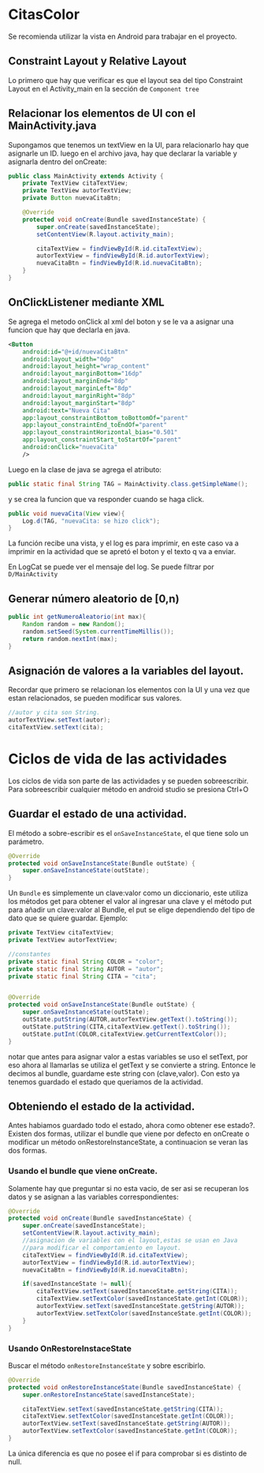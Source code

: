 # CitasColor
Se recomienda utilizar la vista en Android para trabajar en el proyecto.

## Constraint Layout y Relative Layout
Lo primero que hay que verificar es que el layout sea del tipo Constraint Layout en el Activity_main en la sección de `Component tree`

## Relacionar los elementos de UI con el MainActivity.java

Supongamos que tenemos un textView en la UI, para relacionarlo hay que asignarle un ID.
luego en el archivo java, hay que declarar la variable y asignarla dentro del onCreate:
```java
public class MainActivity extends Activity {
    private TextView citaTextView;
    private TextView autorTextView;
    private Button nuevaCitaBtn;

    @Override
    protected void onCreate(Bundle savedInstanceState) {
        super.onCreate(savedInstanceState);
        setContentView(R.layout.activity_main);

        citaTextView = findViewById(R.id.citaTextView);
        autorTextView = findViewById(R.id.autorTextView);
        nuevaCitaBtn = findViewById(R.id.nuevaCitaBtn);
    }
}
```

## OnClickListener mediante XML
Se agrega el metodo onClick al xml del boton y se le va a asignar una funcion que hay que declarla en java.

```xml
<Button
    android:id="@+id/nuevaCitaBtn"
    android:layout_width="0dp"
    android:layout_height="wrap_content"
    android:layout_marginBottom="16dp"
    android:layout_marginEnd="8dp"
    android:layout_marginLeft="8dp"
    android:layout_marginRight="8dp"
    android:layout_marginStart="8dp"
    android:text="Nueva Cita"
    app:layout_constraintBottom_toBottomOf="parent"
    app:layout_constraintEnd_toEndOf="parent"
    app:layout_constraintHorizontal_bias="0.501"
    app:layout_constraintStart_toStartOf="parent"
    android:onClick="nuevaCita"
    />
```
Luego en la clase de java se agrega el atributo:
```java
public static final String TAG = MainActivity.class.getSimpleName();
```
y se crea la funcion que va responder cuando se haga click.
```java
public void nuevaCita(View view){
    Log.d(TAG, "nuevaCita: se hizo click");
}
```
La función recibe una vista, y el log es para imprimir, en este caso va a imprimir en la actividad que se apretó el boton y el texto q va a enviar.

En LogCat se puede ver el mensaje del log.
Se puede filtrar por `D/MainActivity`

## Generar número aleatorio de [0,n)
```java
public int getNumeroAleatorio(int max){
    Random random = new Random();
    random.setSeed(System.currentTimeMillis());
    return random.nextInt(max);
}
```

## Asignación de valores a la variables del layout.
Recordar que primero se relacionan los elementos con la UI y una vez que estan relacionados, se pueden modificar sus valores.
```java
//autor y cita son String.
autorTextView.setText(autor);
citaTextView.setText(cita);
```

# Ciclos de vida de las actividades
Los ciclos de vida son parte de las actividades y se pueden sobreescribir.
Para sobreescribir cualquier método en android studio se presiona Ctrl+O

## Guardar el estado de una actividad.
El método a sobre-escribir es el `onSaveInstanceState`, el que tiene solo un parámetro.
```java
@Override
protected void onSaveInstanceState(Bundle outState) {
    super.onSaveInstanceState(outState);
}
```
Un `Bundle` es simplemente un clave:valor como un diccionario, este utiliza los métodos get para obtener el valor al ingresar una clave y el método put para añadir un clave:valor al Bundle, el put se elige dependiendo del tipo de dato que se quiere guardar.
Ejemplo:
```java
private TextView citaTextView;
private TextView autorTextView;

//constantes
private static final String COLOR = "color";
private static final String AUTOR = "autor";
private static final String CITA = "cita";


@Override
protected void onSaveInstanceState(Bundle outState) {
    super.onSaveInstanceState(outState);
    outState.putString(AUTOR,autorTextView.getText().toString());
    outState.putString(CITA,citaTextView.getText().toString());
    outState.putInt(COLOR,citaTextView.getCurrentTextColor());
}
```
notar que antes para asignar valor a estas variables se uso el setText, por eso ahora al llamarlas se utiliza el getText y se convierte a string.
Entonce le decimos al bundle, guardame este string con (clave,valor).
Con esto ya tenemos guardado el estado que queriamos de la actividad.

## Obteniendo el estado de la actividad.
Antes habiamos guardado todo el estado, ahora como obtener ese estado?.
Existen dos formas, utilizar el bundle que viene por defecto en onCreate o modificar un método onRestoreInstanceState, a continuacion se veran las dos formas.

### Usando el bundle que viene onCreate.
Solamente hay que preguntar si no esta vacio, de ser asi se recuperan los datos y se asignan a las variables correspondientes:
```java
@Override
protected void onCreate(Bundle savedInstanceState) {
    super.onCreate(savedInstanceState);
    setContentView(R.layout.activity_main);
    //asignacion de variables con el layout,estas se usan en Java
    //para modificar el comportamiento en layout.
    citaTextView = findViewById(R.id.citaTextView);
    autorTextView = findViewById(R.id.autorTextView);
    nuevaCitaBtn = findViewById(R.id.nuevaCitaBtn);

    if(savedInstanceState != null){
        citaTextView.setText(savedInstanceState.getString(CITA));
        citaTextView.setTextColor(savedInstanceState.getInt(COLOR));
        autorTextView.setText(savedInstanceState.getString(AUTOR));
        autorTextView.setTextColor(savedInstanceState.getInt(COLOR));
    }
}
```
### Usando OnRestoreInstaceState
Buscar el método `onRestoreInstanceState` y sobre escribirlo.
```java
@Override
protected void onRestoreInstanceState(Bundle savedInstanceState) {
    super.onRestoreInstanceState(savedInstanceState);

    citaTextView.setText(savedInstanceState.getString(CITA));
    citaTextView.setTextColor(savedInstanceState.getInt(COLOR));
    autorTextView.setText(savedInstanceState.getString(AUTOR));
    autorTextView.setTextColor(savedInstanceState.getInt(COLOR));
}
```
La única diferencia es que no posee el if para comprobar si es distinto de null.